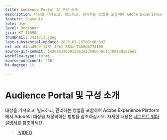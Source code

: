 ```yaml
---
title: Audience Portal 및 구성 소개
description: 대상을 가져오고, 빌드하고, 관리하는 방법을 포함하여 Adobe Experience Platform에서 Adobe이 대상을 재정의하는 방법을 참조하십시오.
feature: Segments
role: User
level: Beginner
jira: KT-13698
thumbnail: 3421713.jpeg
last-substantial-update: 2023-07-19T00:00:00Z
exl-id: d4aad5de-1481-46b1-884a-74b6d4774160
source-git-commit: 143da6340b932563a3309bb46c1c7091e0ab2ee2
workflow-type: tm+mt
source-wordcount: '60'
ht-degree: 1%

---
```


# Audience Portal 및 구성 소개

대상을 가져오고, 빌드하고, 관리하는 방법을 포함하여 Adobe Experience Platform에서 Adobe이 대상을 재정의하는 방법을 참조하십시오. 자세한 내용은 [세그먼트 빌더 설명서](https://experienceleague.adobe.com/docs/experience-platform/segmentation/ui/segment-builder.html)를 참조하세요.

>[!VIDEO](https://video.tv.adobe.com/v/3421713/?learn=on)
